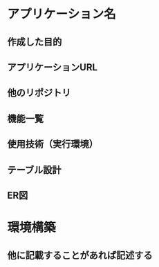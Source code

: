 # アプリケーション名

## 作成した目的  
## アプリケーションURL  
## 他のリポジトリ                  
## 機能一覧  
## 使用技術（実行環境）
## テーブル設計  
## ER図  
# 環境構築  
## 他に記載することがあれば記述する
